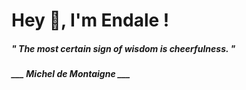 <h1 title="head"> Hey 👋, I'm Endale !</h1>

**<h5><i>" The most certain sign of wisdom is cheerfulness. "</i></h5>**

*<b>___ Michel de Montaigne ___</b>*
